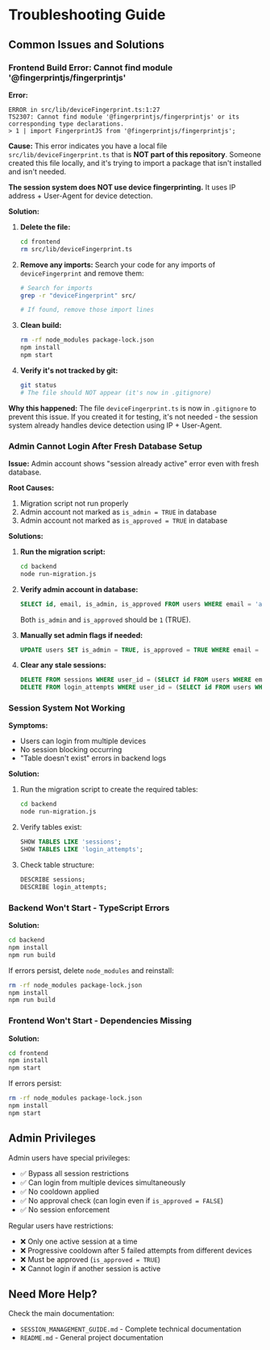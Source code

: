 # Troubleshooting Guide

## Common Issues and Solutions

### Frontend Build Error: Cannot find module '@fingerprintjs/fingerprintjs'

**Error:**
```
ERROR in src/lib/deviceFingerprint.ts:1:27
TS2307: Cannot find module '@fingerprintjs/fingerprintjs' or its corresponding type declarations.
> 1 | import FingerprintJS from '@fingerprintjs/fingerprintjs';
```

**Cause:** This error indicates you have a local file `src/lib/deviceFingerprint.ts` that is **NOT part of this repository**. Someone created this file locally, and it's trying to import a package that isn't installed and isn't needed.

**The session system does NOT use device fingerprinting.** It uses IP address + User-Agent for device detection.

**Solution:**

1. **Delete the file:**
   ```bash
   cd frontend
   rm src/lib/deviceFingerprint.ts
   ```

2. **Remove any imports:**
   Search your code for any imports of `deviceFingerprint` and remove them:
   ```bash
   # Search for imports
   grep -r "deviceFingerprint" src/
   
   # If found, remove those import lines
   ```

3. **Clean build:**
   ```bash
   rm -rf node_modules package-lock.json
   npm install
   npm start
   ```

4. **Verify it's not tracked by git:**
   ```bash
   git status
   # The file should NOT appear (it's now in .gitignore)
   ```

**Why this happened:** The file `deviceFingerprint.ts` is now in `.gitignore` to prevent this issue. If you created it for testing, it's not needed - the session system already handles device detection using IP + User-Agent.

### Admin Cannot Login After Fresh Database Setup

**Issue:** Admin account shows "session already active" error even with fresh database.

**Root Causes:**
1. Migration script not run properly
2. Admin account not marked as `is_admin = TRUE` in database
3. Admin account not marked as `is_approved = TRUE` in database

**Solutions:**

1. **Run the migration script:**
   ```bash
   cd backend
   node run-migration.js
   ```

2. **Verify admin account in database:**
   ```sql
   SELECT id, email, is_admin, is_approved FROM users WHERE email = 'admin@example.com';
   ```
   
   Both `is_admin` and `is_approved` should be `1` (TRUE).

3. **Manually set admin flags if needed:**
   ```sql
   UPDATE users SET is_admin = TRUE, is_approved = TRUE WHERE email = 'admin@example.com';
   ```

4. **Clear any stale sessions:**
   ```sql
   DELETE FROM sessions WHERE user_id = (SELECT id FROM users WHERE email = 'admin@example.com');
   DELETE FROM login_attempts WHERE user_id = (SELECT id FROM users WHERE email = 'admin@example.com');
   ```

### Session System Not Working

**Symptoms:**
- Users can login from multiple devices
- No session blocking occurring
- "Table doesn't exist" errors in backend logs

**Solution:**
1. Run the migration script to create the required tables:
   ```bash
   cd backend
   node run-migration.js
   ```

2. Verify tables exist:
   ```sql
   SHOW TABLES LIKE 'sessions';
   SHOW TABLES LIKE 'login_attempts';
   ```

3. Check table structure:
   ```sql
   DESCRIBE sessions;
   DESCRIBE login_attempts;
   ```

### Backend Won't Start - TypeScript Errors

**Solution:**
```bash
cd backend
npm install
npm run build
```

If errors persist, delete `node_modules` and reinstall:
```bash
rm -rf node_modules package-lock.json
npm install
npm run build
```

### Frontend Won't Start - Dependencies Missing

**Solution:**
```bash
cd frontend
npm install
npm start
```

If errors persist:
```bash
rm -rf node_modules package-lock.json
npm install
npm start
```

## Admin Privileges

Admin users have special privileges:
- ✅ Bypass all session restrictions
- ✅ Can login from multiple devices simultaneously
- ✅ No cooldown applied
- ✅ No approval check (can login even if `is_approved = FALSE`)
- ✅ No session enforcement

Regular users have restrictions:
- ❌ Only one active session at a time
- ❌ Progressive cooldown after 5 failed attempts from different devices
- ❌ Must be approved (`is_approved = TRUE`)
- ❌ Cannot login if another session is active

## Need More Help?

Check the main documentation:
- `SESSION_MANAGEMENT_GUIDE.md` - Complete technical documentation
- `README.md` - General project documentation
